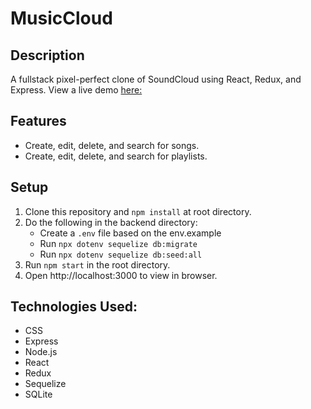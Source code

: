 # MusicCloud

## Description

A fullstack pixel-perfect clone of SoundCloud using React, Redux, and Express. 
View a live demo [here:](https://soundcloudcloneaa.herokuapp.com)

## Features
* Create, edit, delete, and search for songs.
* Create, edit, delete, and search for playlists.

## Setup
  1. Clone this repository and ```npm install``` at root directory.
  2. Do the following in the backend directory:
        * Create a ```.env``` file based on the env.example
        * Run ```npx dotenv sequelize db:migrate```
        * Run ```npx dotenv sequelize db:seed:all```
  3. Run ```npm start``` in the root directory.
  4. Open http://localhost:3000 to view in browser.
  
## Technologies Used:

* CSS
* Express
* Node.js
* React
* Redux
* Sequelize
* SQLite
